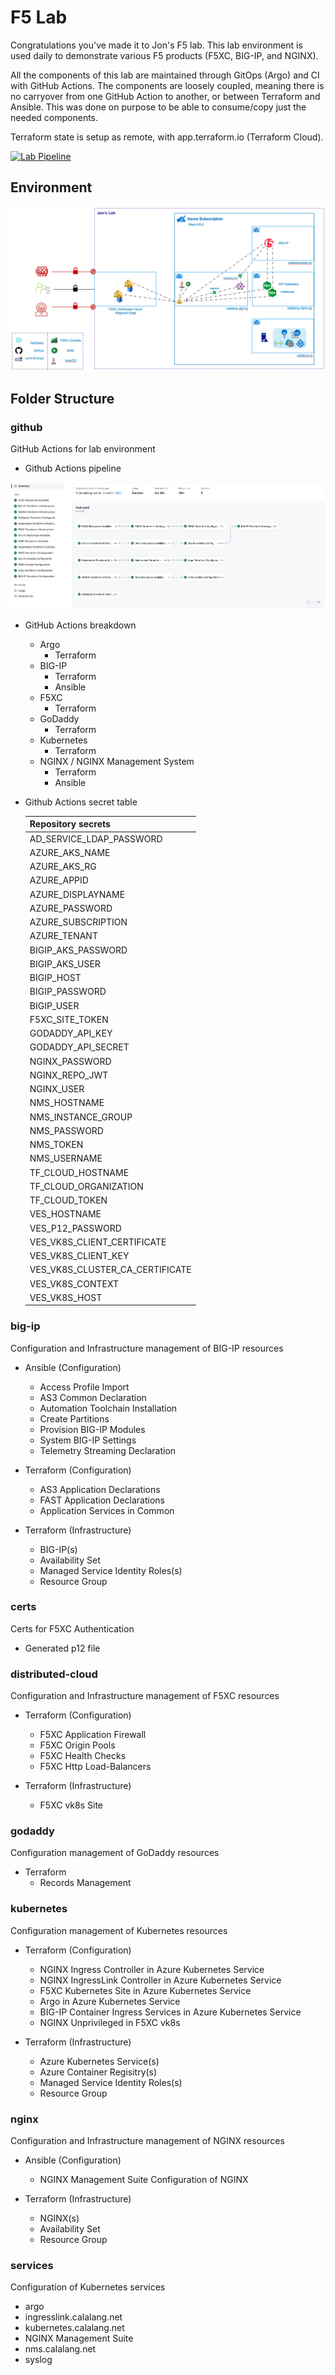 # F5 Lab

Congratulations you've made it to Jon's F5 lab. This lab environment is used daily to demonstrate various F5 products (F5XC, BIG-IP, and NGINX).

All the components of this lab are maintained through GitOps (Argo) and CI with GitHub Actions. The components are loosely coupled, meaning there is no carryover from one GitHub Action to another, or between Terraform and Ansible. This was done on purpose to be able to consume/copy just the needed components.

Terraform state is setup as remote, with app.terraform.io (Terraform Cloud).

[![Lab Pipeline](https://github.com/jmcalalang/lab/actions/workflows/main.yaml/badge.svg)](https://github.com/jmcalalang/lab/actions/workflows/main.yaml)

## Environment

![image](lab.png)

## Folder Structure

### github

GitHub Actions for lab environment

- Github Actions pipeline

![image](actions.png)

- GitHub Actions breakdown
  - Argo
    - Terraform
  - BIG-IP
    - Terraform
    - Ansible
  - F5XC
    - Terraform
  - GoDaddy
    - Terraform
  - Kubernetes
    - Terraform
  - NGINX / NGINX Management System
    - Terraform
    - Ansible

- Github Actions secret table

  | **Repository secrets**          |
  |---------------------------------|
  | AD_SERVICE_LDAP_PASSWORD        |
  | AZURE_AKS_NAME                  |
  | AZURE_AKS_RG                    |
  | AZURE_APPID                     |
  | AZURE_DISPLAYNAME               |
  | AZURE_PASSWORD                  |
  | AZURE_SUBSCRIPTION              |
  | AZURE_TENANT                    |
  | BIGIP_AKS_PASSWORD              |
  | BIGIP_AKS_USER                  |
  | BIGIP_HOST                      |
  | BIGIP_PASSWORD                  |
  | BIGIP_USER                      |
  | F5XC_SITE_TOKEN                 |
  | GODADDY_API_KEY                 |
  | GODADDY_API_SECRET              |
  | NGINX_PASSWORD                  |
  | NGINX_REPO_JWT                  |
  | NGINX_USER                      |
  | NMS_HOSTNAME                    |
  | NMS_INSTANCE_GROUP              |
  | NMS_PASSWORD                    |
  | NMS_TOKEN                       |
  | NMS_USERNAME                    |
  | TF_CLOUD_HOSTNAME               |
  | TF_CLOUD_ORGANIZATION           |
  | TF_CLOUD_TOKEN                  |
  | VES_HOSTNAME                    |
  | VES_P12_PASSWORD                |
  | VES_VK8S_CLIENT_CERTIFICATE     |
  | VES_VK8S_CLIENT_KEY             |
  | VES_VK8S_CLUSTER_CA_CERTIFICATE |
  | VES_VK8S_CONTEXT                |
  | VES_VK8S_HOST                   |

### big-ip

Configuration and Infrastructure management of BIG-IP resources

- Ansible (Configuration)
  - Access Profile Import
  - AS3 Common Declaration
  - Automation Toolchain Installation
  - Create Partitions
  - Provision BIG-IP Modules
  - System BIG-IP Settings
  - Telemetry Streaming Declaration

- Terraform (Configuration)
  - AS3 Application Declarations
  - FAST Application Declarations
  - Application Services in Common

- Terraform (Infrastructure)
  - BIG-IP(s)
  - Availability Set
  - Managed Service Identity Roles(s)
  - Resource Group

### certs

Certs for F5XC Authentication

- Generated p12 file

### distributed-cloud

Configuration and Infrastructure management of F5XC resources

- Terraform (Configuration)
  - F5XC Application Firewall
  - F5XC Origin Pools
  - F5XC Health Checks
  - F5XC Http Load-Balancers

- Terraform (Infrastructure)
  - F5XC vk8s Site

### godaddy

Configuration management of GoDaddy resources

- Terraform
  - Records Management

### kubernetes

Configuration management of Kubernetes resources

- Terraform (Configuration)
  - NGINX Ingress Controller in Azure Kubernetes Service
  - NGINX IngressLink Controller in Azure Kubernetes Service
  - F5XC Kubernetes Site in Azure Kubernetes Service
  - Argo in Azure Kubernetes Service
  - BIG-IP Container Ingress Services in Azure Kubernetes Service
  - NGINX Unprivileged in F5XC vk8s

- Terraform (Infrastructure)
  - Azure Kubernetes Service(s)
  - Azure Container Regisitry(s)
  - Managed Service Identity Roles(s)
  - Resource Group

### nginx

Configuration and Infrastructure management of NGINX resources

- Ansible (Configuration)
  - NGINX Management Suite Configuration of NGINX

- Terraform (Infrastructure)
  - NGINX(s)
  - Availability Set
  - Resource Group

### services

Configuration of Kubernetes services

- argo
- ingresslink.calalang.net
- kubernetes.calalang.net
- NGINX Management Suite
- nms.calalang.net
- syslog
